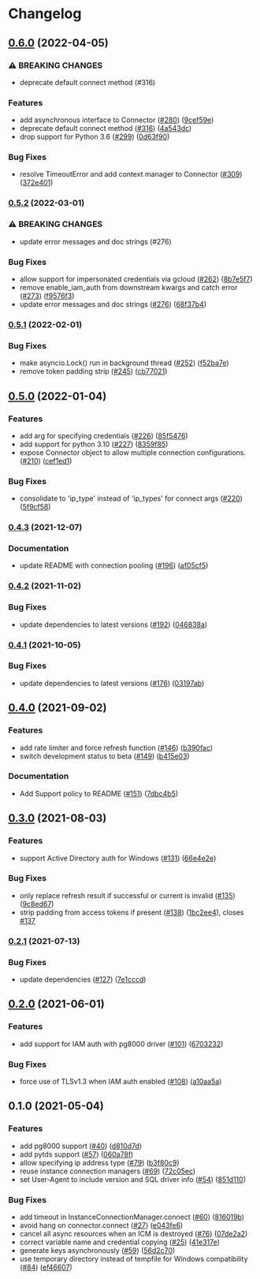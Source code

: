 # Changelog

## [0.6.0](https://github.com/GoogleCloudPlatform/cloud-sql-python-connector/compare/v0.5.2...v0.6.0) (2022-04-05)


### ⚠ BREAKING CHANGES

* deprecate default connect method (#316)

### Features

* add asynchronous interface to Connector ([#280](https://github.com/GoogleCloudPlatform/cloud-sql-python-connector/issues/280)) ([9cef59e](https://github.com/GoogleCloudPlatform/cloud-sql-python-connector/commit/9cef59eb8534fd0dce425f12dd2fc05a69c27587))
* deprecate default connect method ([#316](https://github.com/GoogleCloudPlatform/cloud-sql-python-connector/issues/316)) ([4a543dc](https://github.com/GoogleCloudPlatform/cloud-sql-python-connector/commit/4a543dc42938866b63c6887238a1d8867abc5953))
* drop support for Python 3.6 ([#299](https://github.com/GoogleCloudPlatform/cloud-sql-python-connector/issues/299)) ([0d63f90](https://github.com/GoogleCloudPlatform/cloud-sql-python-connector/commit/0d63f90fd05134165dbde212242b4e9241bbf287))


### Bug Fixes

* resolve TimeoutError and add context manager to Connector ([#309](https://github.com/GoogleCloudPlatform/cloud-sql-python-connector/issues/309)) ([372e401](https://github.com/GoogleCloudPlatform/cloud-sql-python-connector/commit/372e4012b0b561f9ac9f896ad3ab29a588e067fc))


### [0.5.2](https://github.com/GoogleCloudPlatform/cloud-sql-python-connector/compare/v0.5.1...v0.5.2) (2022-03-01)


### ⚠ BREAKING CHANGES

* update error messages and doc strings (#276)

### Bug Fixes

* allow support for impersonated credentials via gcloud ([#262](https://github.com/GoogleCloudPlatform/cloud-sql-python-connector/issues/262)) ([8b7e5f7](https://github.com/GoogleCloudPlatform/cloud-sql-python-connector/commit/8b7e5f70f82e9178f2b209d6aab0791872297f9d))
* remove enable_iam_auth from downstream kwargs and catch error ([#273](https://github.com/GoogleCloudPlatform/cloud-sql-python-connector/issues/273)) ([f9576f3](https://github.com/GoogleCloudPlatform/cloud-sql-python-connector/commit/f9576f3b1b11e1cfbc71cc440a040799f6d7c267))
* update error messages and doc strings ([#276](https://github.com/GoogleCloudPlatform/cloud-sql-python-connector/issues/276)) ([68f37b4](https://github.com/GoogleCloudPlatform/cloud-sql-python-connector/commit/68f37b478b35202f6952a1dc0fe6b4bfadf5235e))


### [0.5.1](https://github.com/GoogleCloudPlatform/cloud-sql-python-connector/compare/v0.5.0...v0.5.1) (2022-02-01)


### Bug Fixes

* make asyncio.Lock() run in background thread ([#252](https://github.com/GoogleCloudPlatform/cloud-sql-python-connector/issues/252)) ([f52ba7e](https://github.com/GoogleCloudPlatform/cloud-sql-python-connector/commit/f52ba7ec4aa916bc6bb0062eb1b29ac0611b45f5))
* remove token padding strip ([#245](https://github.com/GoogleCloudPlatform/cloud-sql-python-connector/issues/245)) ([cb77021](https://github.com/GoogleCloudPlatform/cloud-sql-python-connector/commit/cb77021d3c6a3f25a8281f57c481737fd2ee792e))

## [0.5.0](https://www.github.com/GoogleCloudPlatform/cloud-sql-python-connector/compare/v0.4.3...v0.5.0) (2022-01-04)


### Features

* add arg for specifying credentials ([#226](https://www.github.com/GoogleCloudPlatform/cloud-sql-python-connector/issues/226)) ([85f5476](https://www.github.com/GoogleCloudPlatform/cloud-sql-python-connector/commit/85f547696b76ad9634273caf68cf6ea93023b3ea))
* add support for python 3.10 ([#227](https://www.github.com/GoogleCloudPlatform/cloud-sql-python-connector/issues/227)) ([8359f85](https://www.github.com/GoogleCloudPlatform/cloud-sql-python-connector/commit/8359f8560a3f6fa532493f1665949bf425a658c3))
* expose Connector object to allow multiple connection configurations. ([#210](https://www.github.com/GoogleCloudPlatform/cloud-sql-python-connector/issues/210)) ([cef1ed1](https://www.github.com/GoogleCloudPlatform/cloud-sql-python-connector/commit/cef1ed143717988ac4252abc64cdc4403971ffb4))


### Bug Fixes

* consolidate to 'ip_type' instead of 'ip_types' for connect args ([#220](https://www.github.com/GoogleCloudPlatform/cloud-sql-python-connector/issues/220)) ([5f9cf58](https://www.github.com/GoogleCloudPlatform/cloud-sql-python-connector/commit/5f9cf588d6b553fdac32cc0e9acafea990278dfc))

### [0.4.3](https://www.github.com/GoogleCloudPlatform/cloud-sql-python-connector/compare/v0.4.2...v0.4.3) (2021-12-07)


### Documentation

* update README with connection pooling ([#196](https://www.github.com/GoogleCloudPlatform/cloud-sql-python-connector/issues/196)) ([af05cf5](https://www.github.com/GoogleCloudPlatform/cloud-sql-python-connector/commit/af05cf532566d5b8ef2e5930d05a8f4fb5979b48))

### [0.4.2](https://www.github.com/GoogleCloudPlatform/cloud-sql-python-connector/compare/v0.4.1...v0.4.2) (2021-11-02)


### Bug Fixes

* update dependencies to latest versions ([#192](https://www.github.com/GoogleCloudPlatform/cloud-sql-python-connector/issues/192)) ([046838a](https://www.github.com/GoogleCloudPlatform/cloud-sql-python-connector/commit/046838a9a79c44b44032a13e2b711347a1b2d477))

### [0.4.1](https://www.github.com/GoogleCloudPlatform/cloud-sql-python-connector/compare/v0.4.0...v0.4.1) (2021-10-05)


### Bug Fixes

* update dependencies to latest versions ([#176](https://www.github.com/GoogleCloudPlatform/cloud-sql-python-connector/issues/176)) ([03197ab](https://www.github.com/GoogleCloudPlatform/cloud-sql-python-connector/commit/03197aba8b228e9d4baaa092e24ee269f2a81a7c))

## [0.4.0](https://www.github.com/GoogleCloudPlatform/cloud-sql-python-connector/compare/v0.3.0...v0.4.0) (2021-09-02)


### Features

* add rate limiter and force refresh function ([#146](https://www.github.com/GoogleCloudPlatform/cloud-sql-python-connector/issues/146)) ([b390fac](https://www.github.com/GoogleCloudPlatform/cloud-sql-python-connector/commit/b390fac132c55a1b5bc4bfa2270b8a9d572c4f53))
* switch development status to beta ([#149](https://www.github.com/GoogleCloudPlatform/cloud-sql-python-connector/issues/149)) ([b415e03](https://www.github.com/GoogleCloudPlatform/cloud-sql-python-connector/commit/b415e0380ccbb365640550f03c3bbc9f04d07862))


### Documentation

* Add Support policy to README ([#151](https://www.github.com/GoogleCloudPlatform/cloud-sql-python-connector/issues/151)) ([7dbc4b5](https://www.github.com/GoogleCloudPlatform/cloud-sql-python-connector/commit/7dbc4b53a28b11a3d9a91f5704b7a3fda9cd37e9))

## [0.3.0](https://www.github.com/GoogleCloudPlatform/cloud-sql-python-connector/compare/v0.2.1...v0.3.0) (2021-08-03)


### Features

* support Active Directory auth for Windows ([#131](https://www.github.com/GoogleCloudPlatform/cloud-sql-python-connector/issues/131)) ([66e4e2e](https://www.github.com/GoogleCloudPlatform/cloud-sql-python-connector/commit/66e4e2e6b688bb5e9d7e41b72c5466128b4128e9))


### Bug Fixes

* only replace refresh result if successful or current is invalid ([#135](https://www.github.com/GoogleCloudPlatform/cloud-sql-python-connector/issues/135)) ([9c8ed67](https://www.github.com/GoogleCloudPlatform/cloud-sql-python-connector/commit/9c8ed670377e3b2f9570d0bba7933ca8caf83d0d))
* strip padding from access tokens if present ([#138](https://www.github.com/GoogleCloudPlatform/cloud-sql-python-connector/issues/138)) ([1bc2ee4](https://www.github.com/GoogleCloudPlatform/cloud-sql-python-connector/commit/1bc2ee4753bef515d79fcc15bd2ed804e01c47f2)), closes [#137](https://www.github.com/GoogleCloudPlatform/cloud-sql-python-connector/issues/137)

### [0.2.1](https://www.github.com/GoogleCloudPlatform/cloud-sql-python-connector/compare/v0.2.0...v0.2.1) (2021-07-13)


### Bug Fixes

* update dependencies ([#127](https://www.github.com/GoogleCloudPlatform/cloud-sql-python-connector/issues/127)) ([7e1cccd](https://www.github.com/GoogleCloudPlatform/cloud-sql-python-connector/commit/7e1cccd27826a75b2c74898bf70813621fb0df84))

## [0.2.0](https://www.github.com/GoogleCloudPlatform/cloud-sql-python-connector/compare/v0.1.0...v0.2.0) (2021-06-01)


### Features

* add support for IAM auth with pg8000 driver ([#101](https://www.github.com/GoogleCloudPlatform/cloud-sql-python-connector/issues/101)) ([6703232](https://www.github.com/GoogleCloudPlatform/cloud-sql-python-connector/commit/6703232d6ea624f868e750c8c49c3bb1151f1f1e))


### Bug Fixes

* force use of TLSv1.3 when IAM auth enabled ([#108](https://www.github.com/GoogleCloudPlatform/cloud-sql-python-connector/issues/108)) ([a10aa5a](https://www.github.com/GoogleCloudPlatform/cloud-sql-python-connector/commit/a10aa5ad1f5c4f372914ee11f1180ad0c5f3b703))

## 0.1.0 (2021-05-04)


### Features

* add pg8000 support ([#40](https://www.github.com/GoogleCloudPlatform/cloud-sql-python-connector/issues/40)) ([d810d7d](https://www.github.com/GoogleCloudPlatform/cloud-sql-python-connector/commit/d810d7da9a5048714ad1e1ad28e681e0f679e1a4))
* add pytds support ([#57](https://www.github.com/GoogleCloudPlatform/cloud-sql-python-connector/issues/57)) ([060a78f](https://www.github.com/GoogleCloudPlatform/cloud-sql-python-connector/commit/060a78f906ba833b6e411d3c9ccb3ad41a6db355))
* allow specifying ip address type ([#79](https://www.github.com/GoogleCloudPlatform/cloud-sql-python-connector/issues/79)) ([b3f80c9](https://www.github.com/GoogleCloudPlatform/cloud-sql-python-connector/commit/b3f80c94a662169ad555371342b6a3a4871b20de))
* reuse instance connection managers ([#69](https://www.github.com/GoogleCloudPlatform/cloud-sql-python-connector/issues/69)) ([72c05ec](https://www.github.com/GoogleCloudPlatform/cloud-sql-python-connector/commit/72c05ece4f24fe686a0e1ea70b53a4abb827b2d1))
* set User-Agent to include version and SQL driver info ([#54](https://www.github.com/GoogleCloudPlatform/cloud-sql-python-connector/issues/54)) ([851d110](https://www.github.com/GoogleCloudPlatform/cloud-sql-python-connector/commit/851d1109d8f79f7e0a362aeb97d0512d7f162aa6))


### Bug Fixes

* add timeout in InstanceConnectionManager.connect ([#60](https://www.github.com/GoogleCloudPlatform/cloud-sql-python-connector/issues/60)) ([816019b](https://www.github.com/GoogleCloudPlatform/cloud-sql-python-connector/commit/816019bebcb7037ffe81f70ce1dc19c39a8d508b))
* avoid hang on connector.connect ([#27](https://www.github.com/GoogleCloudPlatform/cloud-sql-python-connector/issues/27)) ([e043fe6](https://www.github.com/GoogleCloudPlatform/cloud-sql-python-connector/commit/e043fe68acb9d02b278000e2a4b2317f7ba0ab78))
* cancel all async resources when an ICM is destroyed ([#76](https://www.github.com/GoogleCloudPlatform/cloud-sql-python-connector/issues/76)) ([07de2a2](https://www.github.com/GoogleCloudPlatform/cloud-sql-python-connector/commit/07de2a203fcdba9130ca7013c63d3d778e2c4324))
* correct variable name and credential copying ([#25](https://www.github.com/GoogleCloudPlatform/cloud-sql-python-connector/issues/25)) ([41e317e](https://www.github.com/GoogleCloudPlatform/cloud-sql-python-connector/commit/41e317ecdf6131d933ee455cd68fc4006aac8584))
* generate keys asynchronously ([#59](https://www.github.com/GoogleCloudPlatform/cloud-sql-python-connector/issues/59)) ([56d2c70](https://www.github.com/GoogleCloudPlatform/cloud-sql-python-connector/commit/56d2c70c73e4496d1407d06eb4b398b99d55a3a5))
* use temporary directory instead of tempfile for Windows compatibility ([#84](https://www.github.com/GoogleCloudPlatform/cloud-sql-python-connector/issues/84)) ([ef46607](https://www.github.com/GoogleCloudPlatform/cloud-sql-python-connector/commit/ef46607adbeaaf34811f7352b1bcc6b4c2c80a06))
